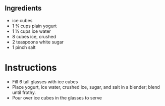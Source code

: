 ## Ingredients
- ice cubes
- 1 ¾ cups plain yogurt
- 1 ½ cups ice water
- 8 cubes ice, crushed
- 2 teaspoons white sugar
- 1 pinch salt

# Instructions
- Fill 6 tall glasses with ice cubes
- Place yogurt, ice water, crushed ice, sugar, and salt in a blender; blend until frothy.
- Pour over ice cubes in the glasses to serve
